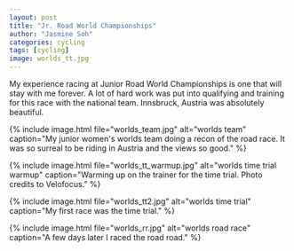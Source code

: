 ```yaml
---
layout: post
title: "Jr. Road World Championships"
author: "Jasmine Soh"
categories: cycling
tags: [cycling]
image: worlds_tt.jpg
---
```


My experience racing at Junior Road World Championships is one that will stay with me forever. A lot of hard work was put into qualifying and training for this race with the national team. Innsbruck, Austria was absolutely beautiful. <br />

{% include image.html file="worlds_team.jpg" alt="worlds team" caption="My junior women's worlds team doing a recon of the road race. It was so surreal to be riding in Austria and the views so good." %}

{% include image.html file="worlds_tt_warmup.jpg" alt="worlds time trial warmup" caption="Warming up on the trainer for the time trial. Photo credits to Velofocus." %}

{% include image.html file="worlds_tt2.jpg" alt="worlds time trial" caption="My first race was the time trial." %}

{% include image.html file="worlds_rr.jpg" alt="worlds road race" caption="A few days later I raced the road road." %}